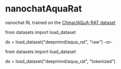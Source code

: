 # nanochatAquaRat
nanochat RL trained on the [Chinar/AQuA-RAT dataset](https://huggingface.co/datasets/deepmind/aqua_rat)


from datasets import load_dataset

ds = load_dataset("deepmind/aqua_rat", "raw")
-or-

from datasets import load_dataset

ds = load_dataset("deepmind/aqua_rat", "tokenized")
